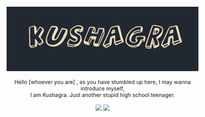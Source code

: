 <p align="center">
<img src="img/name.png" width="500"><br><br>
Hello [whoever you are] , as you have stumbled up here, I may wanna introduce myself,<br>I am Kushagra. Just another stupid high school teenager.<br><br>
<img src="https://github-readme-streak-stats.herokuapp.com?user=kushagraa-j&theme=dark&hide_border=true&background=#222831">
<img src="https://github-readme-stats.vercel.app/api?username=kushagraa-j&show_icons=true%bg_color='#222831'">
</p>
